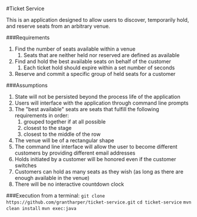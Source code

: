 #Ticket Service

This is an application designed to allow users to discover, temporarily hold, and reserve seats from an arbitrary venue.

###Requirements
1. Find the number of seats available within a venue
	1. Seats that are neither held nor reserved are defined as available
2. Find and hold the best available seats on behalf of the customer
	1. Each ticket hold should expire within a set number of seconds
3. Reserve and commit a specific group of held seats for a customer

###Assumptions
1. State will not be persisted beyond the process life of the application
2. Users will interface with the application through command line prompts
3. The "best available" seats are seats that fulfill the following requirements in order:
	1. grouped together if at all possible
	2. closest to the stage
	3. closest to the middle of the row
4. The venue will be of a rectangular shape
5. The command line interface will allow the user to become different customers by providing different email addresses
6. Holds initiated by a customer will be honored even if the customer switches
7. Customers can hold as many seats as they wish (as long as there are enough available in the venue)
8. There will be no interactive countdown clock
	
###Execution from a terminal:
`git clone https://github.com/grantharper/ticket-service.git`
`cd ticket-service`
`mvn clean install`
`mvn exec:java`